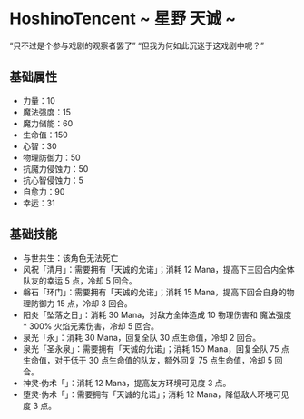 # HoshinoTencent ~ 星野 天诚 ~

“只不过是个参与戏剧的观察者罢了”
“但我为何如此沉迷于这戏剧中呢？”

## 基础属性

* 力量：10
* 魔法强度：15
* 魔力储能：60
* 生命值：150
* 心智：30
* 物理防御力：50
* 抗魔力侵蚀力：50
* 抗心智侵蚀力：5
* 自愈力：90
* 幸运：31

## 基础技能

* 与世共生：该角色无法死亡
* 风祝「清月」：需要拥有「天诚的允诺」；消耗 12 Mana，提高下三回合内全体队友的幸运 5 点，冷却 5 回合。
* 磐石「环门」：需要拥有「天诚的允诺」；消耗 15 Mana，提高下回合自身的物理防御力 15 点，冷却 3 回合。
* 阳炎「坠落之日」：消耗 30 Mana，对敌方全体造成 10 物理伤害和 魔法强度 * 300% 火焰元素伤害，冷却 5 回合。
* 泉光「永」：消耗 30 Mana，回复全队 30 点生命值，冷却 2 回合。
* 泉光「圣永泉」：需要拥有「天诚的允诺」；消耗 150 Mana，回复全队 75 点生命值，对于低于 30 点生命值的队友，额外回复 75 点生命值，冷却 5 回合。
* 神灵·伪术「」：消耗 12 Mana，提高友方环境可见度 3 点。
* 堕灵·伪术「」：需要拥有「天诚的允诺」；消耗 12 Mana，降低敌人环境可见度 3 点。